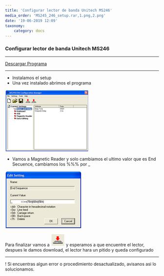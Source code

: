 ```yaml
---
title: 'Configurar lector de banda Unitech MS246'
media_order: 'MS245_246_setup.rar,1.png,2.png'
date: '19-06-2019 12:09'
taxonomy:
    category: docs
---
```


### Configurar lector de banda Unitech MS246

-----------

[Descargar Programa](MS245_246_setup.rar)

-----------

* Instalamos el setup  
* Una vez instalado abrimos el programa

![Ver Imagen](1.png)

* Vamos a Magnetic Reader y solo cambiamos el ultimo valor que es End Secuence, cambiamos los %%% por _

![Ver Imagen](2.png)

Para finalizar vamos a ![Ver Imagen](3.png)  y esperamos a que encuentre el lector, despues le damos download, el lector hara un pitido y queda configurado

--------

! Si encuentras algun error o procedimiento desactualizado, avisanos asi lo solucionamos.
